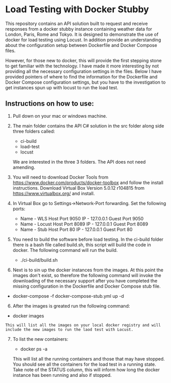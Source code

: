 Load Testing with Docker Stubby
===============================

This repository contains an API solution built to request and receive responses from a docker stubby instance containing weather data for London, Paris, Rome and Tokyo.  It is designed to demonstrate the use of docker for load testing using Locust. In addition provide an understanding about the configuration setup between Dockerfile and Docker Compose files.

However, for those new to docker, this will provide the first stepping stone to get familiar with the technology.  I have made it more interesting by not providing all the necessary configuration settings in the files.  Below I have provided pointers of where to find the information for the Dockerfile and Docker Compose configuration settings, but you have to the investigation to get instances spun up with locust to run the load test.

Instructions on how to use:
---------------------------

1.  Pull down on your mac or windows machine.  

2.  The main folder contains the API C# solution in the src folder along side three folders called:

    * ci-build
    * load-test
    * locust

    We are interested in the three 3 folders.  The API does not need amending.
    
3.  You will need to download Docker Tools from https://www.docker.com/products/docker-toolbox and follow the install    instructions.  Download Virtual Box Version 5.0.12 r104815 from https://www.virtualbox.org/ and install.

4.  In Virtual Box go to Settings->Network-Port forwarding.  Set the following ports:

    * Name - WLS    Host Port 9050 IP - 127.0.0.1 Guest Port 9050
    * Name - Locust Host Port 8089 IP - 127.0.0.1 Guest Port 8089
    * Name - Stub   Host Port 80   IP - 127.0.0.1 Guest Port 80
    
4.  You need to build the software before load testing.  In the ci-build folder there is a bash file called build.sh, this script will build the code in docker.  The following command will run the build.

    * ./ci-build/build.sh

5.  Next is to sin up the docker instances from the images.  At this point the images don't exist, so therefore the following command will invoke the downloading of the necessary support after you have completed the missing configuration in the Dockerfile and Docker Compose stub file.

   * docker-compose -f docker-compose-stub.yml up -d
   
6.  After the images is greated run the following command:

   * docker images
   
    This will list all the images on your local docker registry and will include the new images to run the laod test with Locust.

7.  To list the new containers:

    * docker ps -a
    
    This will list all the running containers and those that may have stopped.  You should see all the containers for the load test in a running state.  Take note of the STATUS column, this will inform how long the docker instance has been running and also if stopped.
